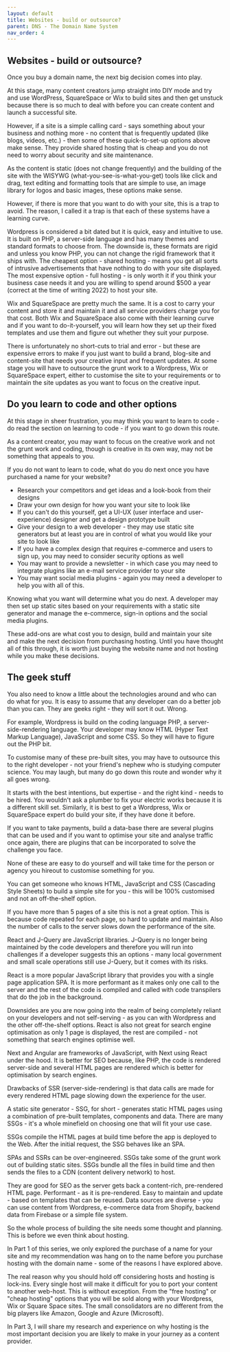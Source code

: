 ```yaml
---
layout: default
title: Websites - build or outsource?
parent: DNS - The Domain Name System
nav_order: 4
---
```


## Websites - build or outsource?

Once you buy a domain name, the next big decision comes into play.

At this stage, many content creators jump straight into DIY mode and try and use WordPress, SquareSpace or Wix to build sites and then get unstuck because there is so much to deal with before you can create content and launch a successful site.

However, if a site is a simple calling card - says something about your business and nothing more - no content that is frequently updated (like blogs, videos, etc.) - then some of these quick-to-set-up options above make sense. They provide shared hosting that is cheap and you do not need to worry about security and site maintenance. 

As the content is static (does not change frequently) and the building of the site with the WISYWG (what-you-see-is-what-you-get) tools like click and drag, text editing and formatting tools that are simple to use, an image library for logos and basic images, these options make sense.

However, if there is more that you want to do with your site, this is a trap to avoid. The reason, I called it a trap is that each of these systems have a learning curve.

Wordpress is considered a bit dated but it is quick, easy and intuitive to use. It is built on PHP, a server-side language and has many themes and standard formats to choose from. The downside is, these formats are rigid and unless you know PHP, you can not change the rigid framework that it ships with. The cheapest option - shared hosting - means you get all sorts of intrusive advertisements that have nothing to do with your site displayed. The most expensive option - full hosting - is only worth it if you think your business case needs it and you are willing to spend around $500 a year (correct at the time of writing 2022) to host your site.

Wix and SquareSpace are pretty much the same. It is a cost to carry your content and store it and maintain it and all service providers charge you for that cost. Both Wix and SquareSpace also come with their learning curve and if you want to do-it-yourself, you will learn how they set up their fixed templates and use them and figure out whether they suit your purpose.

There is unfortunately no short-cuts to trial and error - but these are expensive errors to make if you just want to build a brand, blog-site and content-site that needs your creative input and frequent updates. At some stage you will have to outsource the grunt work to a Wordpress, Wix or SquareSpace expert, either to customise the site to your requirements or to maintain the site updates as you want to focus on the creative input.

## Do you learn to code and other options

At this stage in sheer frustration, you may think you want to learn to code - do read the section on learning to code - if you want to go down this route.

As a content creator, you may want to focus on the creative work and not the grunt work and coding, though is creative in its own way, may not be something that appeals to you.

If you do not want to learn to code, what do you do next once you have purchased a name for your website?

- Research your competitors and get ideas and a look-book from their designs
- Draw your own design for how you want your site to look like
- If you can't do this yourself, get a UI-UX (user interface and user-experience) designer and get a design prototype built
- Give your design to a web developer - they may use static site generators but at least you are in control of what you would like your site to look like
- If you have a complex design that requires e-commerce and users to sign up, you may need to consider security options as well
- You may want to provide a newsletter - in which case you may need to integrate plugins like an e-mail service provider to your site
- You may want social media plugins - again you may need a developer to help you with all of this.

Knowing what you want will determine what you do next. A developer may then set up static sites based on your requirements with a static site generator and manage the e-commerce, sign-in options and the social media plugins.

These add-ons are what cost you to design, build and maintain your site and make the next decision from purchasing hosting. Until you have thought all of this through, it is worth just buying the website name and not hosting while you make these decisions.

## The geek stuff

You also need to know a little about the technologies around and who can do what for you. It is easy to assume that any developer can do a better job than you can. They are geeks right - they will sort it out. Wrong.

For example, Wordpress is build on the coding language PHP, a server-side-rendering language. Your developer may know HTML (Hyper Text Markup Language), JavaScript and some CSS. So they will have to figure out the PHP bit.

To customise many of these pre-built sites, you may have to outsource this to the right developer - not your friend's nephew who is studying computer science. You may laugh, but many do go down this route and wonder why it all goes wrong.

It starts with the best intentions, but expertise - and the right kind - needs to be hired. You wouldn't ask a plumber to fix your electric works because it is a different skill set. Similarly, it is best to get a Wordpress, Wix or SquareSpace expert do build your site, if they have done it before.

If you want to take payments, build a data-base there are several plugins that can be used and if you want to optimise your site and analyse traffic once again, there are plugins that can be incorporated to solve the challenge you face.

None of these are easy to do yourself and will take time for the person or agency you hireout to customise something for you. 

You can get someone who knows HTML, JavaScript and CSS (Cascading Style Sheets) to build a simple site for you - this will be 100% customised and not an off-the-shelf option.

If you have more than 5 pages of a site this is not a great option. This is because code repeated for each page, so hard to update and maintain. Also the number of calls to the server slows down the performance of the site.

React and J-Query are JavaScript libraries. J-Query is no longer being maintained by the code developers and therefore you will run into challenges if a developer suggests this an options - many local government and small scale operations still use J-Query, but it comes with its risks.

React is a more popular JavaScript library that provides you with a single page application SPA.  It is more performant as it makes only one call to the server and the rest of the code is compiled and called with code transpilers that do the job in the background.

Downsides are you are now going into the realm of being completely reliant on your developers and not self-serving - as you can with Wordpress and the other off-the-shelf options. React is also not great for search engine optimisation as only 1 page is displayed, the rest are compiled - not something that search engines optimise well.

Next and Angular are frameworks of JavaScript, with Next using React under the hood. It is better for SEO because, like PHP, the code is rendered server-side and several HTML pages are rendered which is better for optimisation by search engines.

Drawbacks of SSR (server-side-rendering) is that data calls are made for every rendered HTML page slowing down the experience for the user.

A static site generator - SSG, for short - generates static HTML pages using a combination of pre-built templates, components and data. There are many SSGs -  it's a whole minefield on choosing one that will fit your use case.

SSGs compile the HTML pages at build time before the app is deployed to the Web. After the initial request, the SSG behaves like an SPA.

SPAs and SSRs can be over-engineered. SSGs take some of the grunt work out of building static sites. SSGs bundle all the files in build time and then sends the files to a CDN (content delivery network) to host.

They are good for SEO as the server gets back a content-rich, pre-rendered HTML page. Performant - as it is pre-rendered. Easy to maintain and update - based on templates that can be reused. Data sources are diverse - you can use content from Wordpress, e-commerce data from Shopify, backend data from Firebase or a simple file system.

So the whole process of building the site needs some thought and planning. This is before we even think about hosting.

In Part 1 of this series, we only explored the purchase of a name for your site and my recommendation was hang on to the name before you purchase hosting with the domain name - some of the reasons I have explored above.

The real reason why you should hold off considering hosts and hosting is lock-ins. Every single host will make it difficult for you to port your content to another web-host. This is without exception. From the "free hosting" or "cheap hosting" options that you will be sold along with your Wordpress, Wix or Square Space sites. The small consolidators are no different from the big players like Amazon, Google and Azure (Microsoft).

In Part 3, I will share my research and experience on why hosting is the most important decision you are likely to make in your journey as a content provider.
